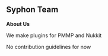 ## Syphon Team


**About Us**

 We make plugins for PMMP and Nukkit

 No contribution guidelines for now

                    
